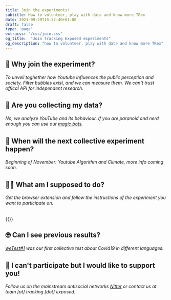 ```yaml
---
title: Join the experiments!
subtitle: How to volunteer, play with data and know more TRex
date: 2021-09-29T15:32:40+01:00
draft: false
type: 'page'
extracss: "/css/join.css"
og_title:  "Join Tracking Exposed experiments"
og_description: "how to volunteer, play with data and know more TRex"
---
```





## 🤔  Why join the experiment? 


###### To unveil toghether how Youtube influences the public perception and society. Filter bubbles exist, and we can measure them. We can't trust offical API for independent research.



## 🥺  Are you collecting my data? 


###### No, we analyze YouTube and its behaviour. If you are paranoid and nerd enough you can use our [magic bots](https://github.com/tracking-exposed/yttrex/tree/master/methodology).


## 📅  When will the next collective experiment happen? 


###### Beginning of November: Youtube Algorithm and Climate, more info coming soon.


## 👩‍🚀  What am I supposed to do? 


###### Get the browser extension and follow the instructions of the experiment you want to participate on. 
{{<yt-extension >}}


## 🤓  Can I see previous results? 


###### [weTest#1](https://youtube.tracking.exposed/slides/wetest1/#slide=1) was our first collective test about Covid19 in different languages.



## 🤩  I can't participate but I would like to support you! 


###### Follow us on the mainstream antisocial networks [Nitter](https://nitter.net/search?f=tweets&q=trackingexposed) or contact us at *team [at] tracking [dot] exposed*.
